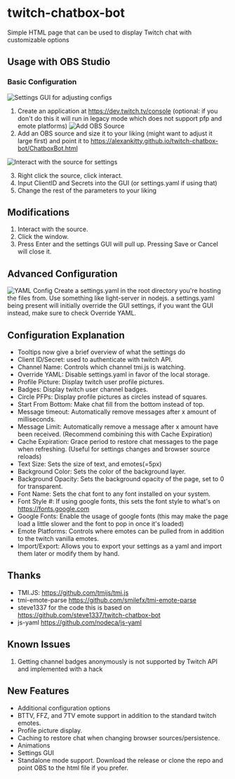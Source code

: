 # twitch-chatbox-bot

Simple HTML page that can be used to display Twitch chat with customizable options

## Usage with OBS Studio

### Basic Configuration
![Settings GUI for adjusting configs](https://github.com/alexankitty/twitch-chatbox-bot/blob/main/docs/settingsgui.png?raw=true)
1. Create an application at https://dev.twitch.tv/console (optional: if you don't do this it will run in legacy mode which does not support pfp and emote platforms)
![Add OBS Source](https://github.com/alexankitty/twitch-chatbox-bot/blob/main/docs/obs%20source.png?raw=true)
2. Add an OBS source and size it to your liking (might want to adjust it large first) and point it to https://alexankitty.github.io/twitch-chatbox-bot/ChatboxBot.html

![Interact with the source for settings](https://github.com/alexankitty/twitch-chatbox-bot/blob/main/docs/interact.png?raw=true)

3. Right click the source, click interact.
4. Input ClientID and Secrets into the GUI (or settings.yaml if using that)
5. Change the rest of the parameters to your liking

## Modifications
1. Interact with the source.
2. Click the window.
3. Press Enter and the settings GUI will pull up. Pressing Save or Cancel will close it.

## Advanced Configuration
![YAML Config](https://github.com/alexankitty/twitch-chatbox-bot/blob/main/docs/configfile.png?raw=true)
Create a settings.yaml in the root directory you're hosting the files from. Use something like light-server in nodejs. a settings.yaml being present will initially override the GUI settings, if you want the GUI instead, make sure to check Override YAML.

## Configuration Explanation
* Tooltips now give a brief overview of what the settings do
* Client ID/Secret: used to authenticate with twitch API.
* Channel Name: Controls which channel tmi.js is watching.
* Override YAML: Disable settings.yaml in favor of the local storage.
* Profile Picture: Display twitch user profile pictures.
* Badges: Display twitch user channel badges.
* Circle PFPs: Display profile pictures as circles instead of squares.
* Start From Bottom: Make chat fill from the bottom instead of top.
* Message timeout: Automatically remove messages after x amount of milliseconds.
* Message Limit: Automatically remove a message after x amount have been received. (Recommend combining this with Cache Expiration)
* Cache Expiration: Grace period to restore chat messages to the page when refreshing. (Useful for settings changes and browser source reloads)
* Text Size: Sets the size of text, and emotes(=5px)
* Background Color: Sets the color of the background layer.
* Background Opacity: Sets the background opacity of the page, set to 0 for transparent.
* Font Name: Sets the chat font to any font installed on your system.
* Font Style #: If using google fonts, this sets the font style to what's on https://fonts.google.com
* Google Fonts: Enable the usage of google fonts (this may make the page load a little slower and the font to pop in once it's loaded)
* Emote Platforms: Controls where emotes can be pulled from in addition to the twitch vanilla emotes.
* Import/Export: Allows you to export your settings as a yaml and import them later or modify them by hand.

## Thanks

* TMI.JS: https://github.com/tmijs/tmi.js
* tmi-emote-parse https://github.com/smilefx/tmi-emote-parse
* steve1337 for the code this is based on https://github.com/steve1337/twitch-chatbox-bot
* js-yaml https://github.com/nodeca/js-yaml

## Known Issues
1. Getting channel badges anonymously is not supported by Twitch API and implemented with a hack

## New Features
* Additional configuration options
* BTTV, FFZ, and 7TV emote support in addition to the standard twitch emotes.
* Profile picture display.
* Caching to restore chat when changing browser sources/persistence.
* Animations
* Settings GUI
* Standalone mode support. Download the release or clone the repo and point OBS to the html file if you prefer.

